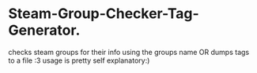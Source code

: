# Steam-Group-Checker-Tag-Generator.
checks steam groups for their info using the groups name OR dumps tags to a file :3
usage is pretty self explanatory:)
